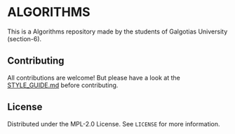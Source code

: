 # ALGORITHMS

This is a Algorithms repository made by the students of Galgotias University (section-6).

## Contributing

All contributions are welcome! But please have a look at the [STYLE_GUIDE.md](STYLE_GUIDE.md) before contributing.

## License

Distributed under the MPL-2.0 License. See `LICENSE` for more information.
